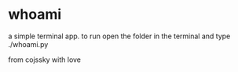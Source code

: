 # whoami
a simple terminal app.
to run open the folder in the terminal and type ./whoami.py

from cojssky with love
